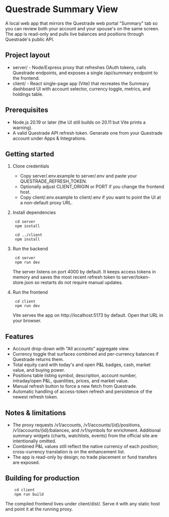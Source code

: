 # Questrade Summary View

A local web app that mirrors the Questrade web portal "Summary" tab so you can review both your account and your spouse's on the same screen. The app is read-only and pulls live balances and positions through Questrade's public API.

## Project layout

- server/ - Node/Express proxy that refreshes OAuth tokens, calls Questrade endpoints, and exposes a single /api/summary endpoint to the frontend.
- client/ - React single-page app (Vite) that recreates the Summary dashboard UI with account selector, currency toggle, metrics, and holdings table.

## Prerequisites

- Node.js 20.19 or later (the UI still builds on 20.11 but Vite prints a warning).
- A valid Questrade API refresh token. Generate one from your Questrade account under Apps & Integrations.

## Getting started

1. Clone credentials
   - Copy server/.env.example to server/.env and paste your QUESTRADE_REFRESH_TOKEN.
   - Optionally adjust CLIENT_ORIGIN or PORT if you change the frontend host.
   - Copy client/.env.example to client/.env if you want to point the UI at a non-default proxy URL.

2. Install dependencies

        cd server
        npm install

        cd ../client
        npm install

3. Run the backend

        cd server
        npm run dev

   The server listens on port 4000 by default. It keeps access tokens in memory and saves the most recent refresh token to server/token-store.json so restarts do not require manual updates.

4. Run the frontend

        cd client
        npm run dev

   Vite serves the app on http://localhost:5173 by default. Open that URL in your browser.

## Features

- Account drop-down with "All accounts" aggregate view.
- Currency toggle that surfaces combined and per-currency balances if Questrade returns them.
- Total equity card with today's and open P&L badges, cash, market value, and buying power.
- Positions table listing symbol, description, account number, intraday/open P&L, quantities, prices, and market value.
- Manual refresh button to force a new fetch from Questrade.
- Automatic handling of access-token refresh and persistence of the newest refresh token.

## Notes & limitations

- The proxy requests /v1/accounts, /v1/accounts/{id}/positions, /v1/accounts/{id}/balances, and /v1/symbols for enrichment. Additional summary widgets (charts, watchlists, events) from the official site are intentionally omitted.
- Combined P&L values still reflect the native currency of each position; cross-currency translation is on the enhancement list.
- The app is read-only by design; no trade placement or fund transfers are exposed.

## Building for production

        cd client
        npm run build

The compiled frontend lives under client/dist/. Serve it with any static host and point it at the running proxy.
